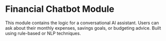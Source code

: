 # Financial Chatbot Module

This module contains the logic for a conversational AI assistant. Users can ask about their monthly expenses, savings goals, or budgeting advice. Built using rule-based or NLP techniques.
